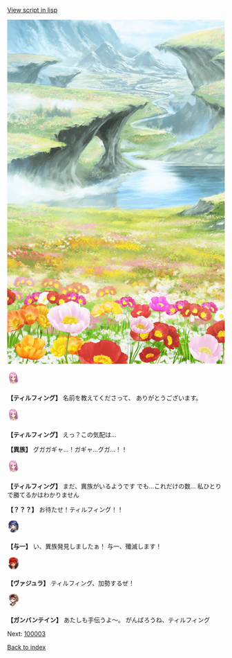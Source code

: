 [View script in lisp](../scripts/100002.txt)

![flower_garden.png](../images/backgrounds/flower_garden.png)

<img src="../images/units/101411.png" alt="101411.png" height="34"/>

**【ティルフィング】**
名前を教えてくださって、
ありがとうございます。

<img src="../images/units/101411.png" alt="101411.png" height="34"/>

**【ティルフィング】**
えっ？この気配は…

**【異族】**
グガガギャ…！ガギャ…グガ…！！

<img src="../images/units/101411.png" alt="101411.png" height="34"/>

**【ティルフィング】**
まだ、異族がいるようです
でも…これだけの数…
私ひとりで勝てるかはわかりません

**【？？？】**
お待たせ！ティルフィング！！

<img src="../images/units/400511.png" alt="400511.png" height="34"/>

**【与一】**
い、異族発見しましたぁ！
与一、殲滅します！

<img src="../images/units/500511.png" alt="500511.png" height="34"/>

**【ヴァジュラ】**
ティルフィング、加勢するぜ！

<img src="../images/units/600211.png" alt="600211.png" height="34"/>

**【ガンバンテイン】**
あたしも手伝うよ〜。
がんばろうね、ティルフィング

Next: [100003](100003.md)

[Back to index](index.md)
